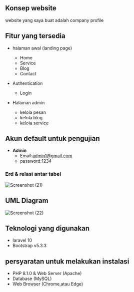 ## Konsep website
website yang saya buat adalah company profile 

## Fitur yang tersedia
- halaman awal (landing page)
  - Home
  - Service
  - Blog
  - Contact
   
  
- Authentication
    - Login
- Halaman admin
    - kelola pesan
    - kelola blog
    - kelola service
    

## Akun default untuk pengujian
- **Admin**
    - Email:admin1@gmail.com
    - password:1234
    
### Erd & relasi antar tabel
![Screenshot (21)](https://github.com/user-attachments/assets/1ef5b902-5db6-44ca-bcf3-d331c192feba)


## UML Diagram
![Screenshot (22)](https://github.com/user-attachments/assets/e27fcdba-697d-4da9-b7a9-62b545691d41)

## Teknologi yang digunakan
- laravel 10
- Bootstrap v5.3.3

## persyaratan untuk melakukan instalasi
- PHP 8.1.0 & Web Server (Apache)
- Database (MySQL)
- Web Browser (Chrome,atau Edge)

